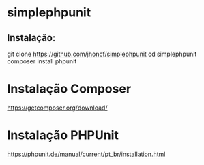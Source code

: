 # simplephpunit

## Instalação:
  git clone https://github.com/jhoncf/simplephpunit
  cd simplephpunit
  composer install 
  phpunit
  
# Instalação Composer
  https://getcomposer.org/download/
  
# Instalação PHPUnit
  https://phpunit.de/manual/current/pt_br/installation.html
